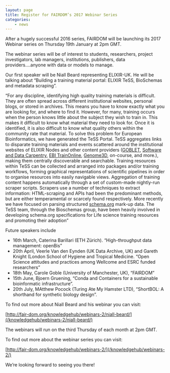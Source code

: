 ```yaml
---
layout: page
title: Register for FAIRDOM’s 2017 Webinar Series
categories:
    - news
---
```


After a hugely successful 2016 series, FAIRDOM will be launching its 2017 Webinar series on Thursday 19th January at 2pm GMT.

The webinar series will be of interest to students, researchers, project investigators, lab managers, institutions, publishers, data providers….anyone with data or models to manage.

Our first speaker will be Niall Beard representing ELIXIR-UK. 
He will be talking about “Building a training material portal: ELIXIR TeSS, BioSchemas and metadata scraping”. 

“For any discipline, identifying high quality training materials is difficult. 
They are often spread across different institutional websites, personal blogs, or stored in archives. 
This means you have to know exactly what you are looking for, and where to find it. 
However, for many, training occurs when the person knows little about the subject they wish to train in. 
This makes it difficult to know what material they need to look for. 
Once it is identified, it is also difficult to know what quality others within the community rate that material. 
To solve this problem for European Bioinformatics, we have generated the TeSS Portal. 
TeSS aggregates links to disparate training materials and events scattered around the institutional websites of ELIXIR Nodes and other content providers 
([GOBLET](http://mygoblet.org/training-portal), 
[Software and Data Carpentry](http://www.elixir-uk.org/elixir-uk-training-sectors/sectors/software-and-data-carpentry), 
[EBI TrainOnline](http://www.ebi.ac.uk/training/online/), 
[Genome3D](https://www.ncbi.nlm.nih.gov/pubmed/23203986), on-course, and more.), making them centrally discoverable and searchable. 
Training resources within TeSS can be collected and arranged into packages and/or training workflows, 
forming graphical representations of scientific pipelines in order to organise resources into easily navigable views. 
Aggregation of training content happens automatically through a set of custom-made nightly-run scraper scripts. 
Scrapers use a number of techniques to extract information: HTML-scraping and APIs had been the predominant methods, 
but are either temperamental or scarcely found respectively. More recently we have focused on parsing structured [schema.org](http://schema.org/) mark-up data. 
The TeSS team, through the Bioschemas group, have been heavily involved in developing schema.org specifications for Life science training resources and promoting their adoption”

Future speakers include

* 16th March, Caterina Barillari (ETH Zürich). “High-throughput data management: openBis”
* 20th April, Veerle Van den Eynden (UK Data Archive, UK) and Gareth Knight (London School of Hygiene and Tropical Medicine. “Open Science attitudes and practices among Wellcome and ESRC funded researchers”
* 18th May, Carole Goble (University of Manchester, UK), “FAIRDOM”
* 15th June, Bjoern Gruening, “Conda and Containers for a sustainable bioinformatic infrastructure”.
* 20th July, MAtthew Pocock (Turing Ate My Hamster LTD), “ShortBOL: A shorthand for synthetic biology design”.



To find out more about Niall Beard and his webinar you can visit:

[http://fair-dom.org/knowledgehub/webinars-2/niall-beard/](/knowledgehub/webinars-2/niall-beard/)

The webinars will run on the third Thursday of each month at 2pm GMT. 

To find out more about the webinar series you can visit:

[http://fair-dom.org/knowledgehub/webinars-2/](/knowledgehub/webinars-2/)

We’re looking forward to seeing you there!